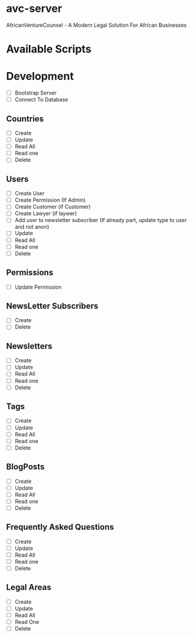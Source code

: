 # avc-server
AfricanVentureCounsel - A Modern Legal Solution For African Businesses 

# Available Scripts


# Development

- [ ] Bootstrap Server
- [ ] Connect To Database

## Countries
- [ ] Create
- [ ] Update 
- [ ] Read All
- [ ] Read one
- [ ] Delete

## Users
- [ ] Create User
- [ ] Create Permission (If Admin)
- [ ] Create Customer (if Customer)
- [ ] Create Lawyer (if laywer)
- [ ] Add user to newsletter subscriber (If already part, update type to user and not anon)
- [ ] Update 
- [ ] Read All
- [ ] Read one
- [ ] Delete 

## Permissions
- [ ] Update Permission

## NewsLetter Subscribers
- [ ] Create
- [ ] Delete

## Newsletters
- [ ] Create
- [ ] Update 
- [ ] Read All
- [ ] Read one
- [ ] Delete

## Tags
- [ ] Create
- [ ] Update 
- [ ] Read All
- [ ] Read one
- [ ] Delete 

## BlogPosts
- [ ] Create
- [ ] Update 
- [ ] Read All
- [ ] Read one
- [ ] Delete

## Frequently Asked Questions
- [ ] Create
- [ ] Update 
- [ ] Read All
- [ ] Read one
- [ ] Delete 

## Legal Areas
- [ ] Create 
- [ ] Update
- [ ] Read All
- [ ] Read One
- [ ] Delete

